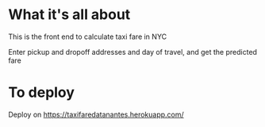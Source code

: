 # What it's all about

This is the front end to calculate taxi fare in NYC

Enter pickup and dropoff addresses and day of travel, and get the predicted fare

# To deploy

Deploy on https://taxifaredatanantes.herokuapp.com/

